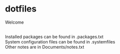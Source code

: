 # dotfiles
Welcome<br/><br/>

Installed packages can be found in .packages.txt<br/>
System configuration files can be found in .systemfiles<br/>
Other notes are in Documents/notes.txt
